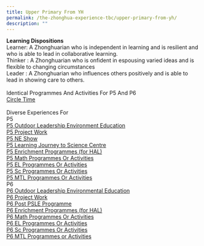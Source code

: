 ```yaml
---
title: Upper Primary From YH
permalink: /the-zhonghua-experience-tbc/upper-primary-from-yh/
description: ""
---
```

**Learning Dispositions**
<br>Learner: A Zhonghuarian who is independent in learning and is resilient and who is able to lead in collaborative learning.
<br>Thinker : A Zhonghuarian who is onfident in espousing varied ideas and is flexible to changing circumstances
<br>Leader : A Zhonghuarian who influences others positively and is able to lead in showing care to others.
<br><br>Identical Programmes And Activities For P5 And P6
<br>[Circle Time](https://cms.isomer.gov.sg/sites/moe-zhonghuapri/folders/list-of-zps-exp-for-upper-pri/editPage/Circle%20Time.md)
<br><br>Diverse Experiences For
<br>P5
<br>[P5 Outdoor Leadership Environment Education](https://cms.isomer.gov.sg/sites/moe-zhonghuapri/folders/list-of-zps-exp-for-upper-pri/editPage/P5%20OLE.md)
<br>[P5 Project Work](/list-of-zps-exp-for-upper-pri/p5-project-work/)
<br>[P5 NE Show](/list-of-zps-exp-for-upper-pri/p5-ne-show/)
<br>[P5 Learning Journey to Science Centre](/list-of-zps-exp-for-upper-pri/p5-lj-to-science-centre/)
<br>[P5 Enrichment Programmes (for HAL)](/list-of-zps-exp-for-upper-pri/p5-enrichment-programmes-for-hal/) 
<br>[P5 Math Programmes Or Activities](/list-of-zps-exp-for-upper-pri/p5-math-programme-or-activities/)
<br>[P5 EL Programmes Or Activities](/list-of-zps-exp-for-upper-pri/p5-el-programmes-or-activities/) 
<br>[P5 Sc Programmes Or Activities](/list-of-zps-exp-for-upper-pri/p5-sc-programmes-or-activities/)
<br>[P5 MTL Programmes Or Activities](/list-of-zps-exp-for-upper-pri/p5-mtl-programmes-or-activities/)
<br>P6
<br>[P6 Outdoor Leadership Environmental Education](/list-of-zps-exp-for-upper-pri/p6-ole/)
<br>[P6 Project Work](/list-of-zps-exp-for-upper-pri/p6-project-work/)
<br>[P6 Post PSLE Programme ](/list-of-zps-exp-for-upper-pri/p6-post-psle-programme/) 
<br>[P6 Enrichment Programmes (for HAL)](/list-of-zps-exp-for-upper-pri/p6-enrichment-programmes-for-hal/) 
<br>[P6 Math Programmes Or Activities](/list-of-zps-exp-for-upper-pri/p6-math-programmes-or-activities/) 
<br>[P6 EL Programmes Or Activities](/list-of-zps-exp-for-upper-pri/p6-el-programmes-or-activities/) 
<br>[P6 Sc Programmes Or Activities](/list-of-zps-exp-for-upper-pri/p6-sc-programmes-or-activities/)
<br>[P6 MTL Programmes or Activities](/list-of-zps-exp-for-upper-pri/p6-mtl-programmes-or-activities/)